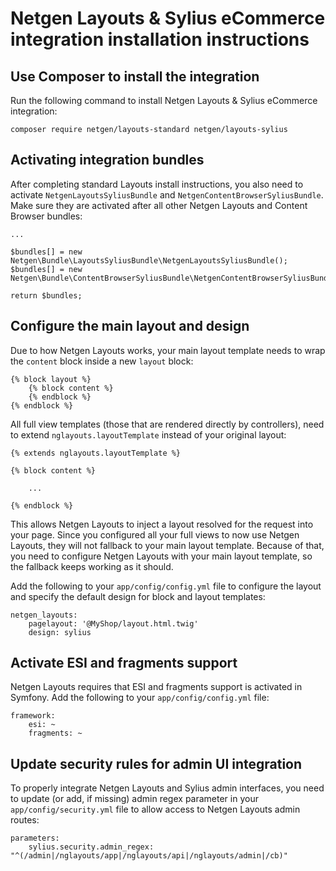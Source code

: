 # Netgen Layouts & Sylius eCommerce integration installation instructions

## Use Composer to install the integration

Run the following command to install Netgen Layouts & Sylius eCommerce
integration:

```
composer require netgen/layouts-standard netgen/layouts-sylius
```

## Activating integration bundles

After completing standard Layouts install instructions, you also need to
activate `NetgenLayoutsSyliusBundle` and `NetgenContentBrowserSyliusBundle`.
Make sure they are activated after all other Netgen Layouts and Content Browser bundles:

```
...

$bundles[] = new Netgen\Bundle\LayoutsSyliusBundle\NetgenLayoutsSyliusBundle();
$bundles[] = new Netgen\Bundle\ContentBrowserSyliusBundle\NetgenContentBrowserSyliusBundle();

return $bundles;
```

## Configure the main layout and design

Due to how Netgen Layouts works, your main layout template needs to wrap the
`content` block inside a new `layout` block:

```
{% block layout %}
    {% block content %}
    {% endblock %}
{% endblock %}

```

All full view templates (those that are rendered directly by controllers), need
to extend `nglayouts.layoutTemplate` instead of your original layout:

```
{% extends nglayouts.layoutTemplate %}

{% block content %}

    ...

{% endblock %}
```

This allows Netgen Layouts to inject a layout resolved for the request into
your page. Since you configured all your full views to now use Netgen Layouts,
they will not fallback to your main layout template. Because of that, you need
to configure Netgen Layouts with your main layout template, so the fallback
keeps working as it should.

Add the following to your `app/config/config.yml` file to configure the layout
and specify the default design for block and layout templates:

```
netgen_layouts:
    pagelayout: '@MyShop/layout.html.twig'
    design: sylius
```

## Activate ESI and fragments support

Netgen Layouts requires that ESI and fragments support is activated in Symfony.
Add the following to your `app/config/config.yml` file:

```
framework:
    esi: ~
    fragments: ~
```

## Update security rules for admin UI integration

To properly integrate Netgen Layouts and Sylius admin interfaces, you need to
update (or add, if missing) admin regex parameter in your
`app/config/security.yml` file to allow access to Netgen Layouts admin routes:

```
parameters:
    sylius.security.admin_regex: "^(/admin|/nglayouts/app|/nglayouts/api|/nglayouts/admin|/cb)"
```

